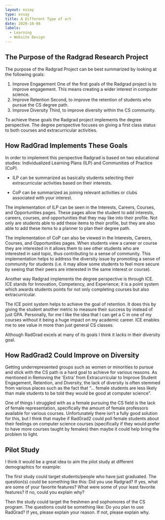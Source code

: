 ```yaml
---
layout: essay
type: essay
title: A Different Type of art   
date: 2020-10-08
labels:
  - Learning
  - Website Design
---
```


## The Purpose of the Radgrad Research Project

The purpose of the Radgrad Project can be best summarized by looking at the following goals: 

1. Improve Engagement 
	One of the first goals of the Radgrad project is to improve engagement. This means creating a wider interest in computer science. 
2. Improve Retention
	Second, to improve the retention of students who pursue the CS degree path. 
3. Improve Diversity 
	Third, to improve diversity within the CS community.

To achieve these goals the Radgrad project implements the degree perspective. The degree perspective focuses on giving a first class status to both courses and extracurricular activities.

## How RadGrad Implements These Goals 
 
In order to implement this perspective Radgrad is based on two educational studies: Individualized Learning Plans (ILP) and Communities of Practice (CoP). 

* ILP can be summarized as basically students selecting their extracurricular activities based on their interests. 

* CoP can be summarized as joining relevant activities or clubs associated with your interest.

The implementation of ILP can be seen in the Interests, Careers, Courses, and Opportunities pages. These pages allow the student to add interests, careers, courses, and opportunities that they may like into their profile. Not only are students able to add these items to their profile, but they are also able to add these items to a planner to plan their degree path.

The implementation of CoP can also be viewed in the Interests, Careers, Courses, and Opportunities pages. When students view a career or course they are interested in it allows them to see other students who are interested in said topic, thus contributing to a sense of community. This implementation helps to address the diversity issue by promoting a sense of community for students (i.e. it may allow some students to feel more secure by seeing that their peers are interested in the same interest or course).

Another way Radgrad implements the degree perspective is through ICE. ICE stands for Innovation, Competency, and Experience; it is a point system which awards students points for not only completing courses but also extracurricular. 

The ICE point system helps to achieve the goal of retention. It does this by giving the student another metric to measure their success by instead of just GPA. Personally, for me I like the idea that I can get a C in one of my courses without it being a huge impact on my academic career. ICE enables me to see value in more than just general CS classes.

Although RadGrad excels at many of its goals I think it lacks in their diversity goal. 

## How RadGrad2 Could Improve on Diversity

Getting underrepresented groups such as women or minorities to pursue and stick with the CS path is a hard goal to achieve for various reasons. As mentioned in Removing the 'Extra' from Extracurricular to Improve Student Engagement, Retention, and Diversity, the lack of diversity is often stemmed from various places such as the fact that “... female students are less likely than male students to be told they would be good at computer science”. 

One of things I struggled with as a female pursuing the CS field is the lack of female representation, specifically the amount of female professors available for various courses. Unfortunately there isn’t a fully good solution for this, but I think that maybe if RadGrad2 could poll female students about their feelings on computer science courses (specifically if they would prefer to have more courses taught by females) then maybe it could help bring the problem to light. 

## Pilot Study

I think it would be a great idea to aim the pilot study at different demographics for example:

The first study could target students/people who have just graduated. The question(s) could be something like this:
Did you use Radgrad?
If yes, what are some of your favorite features?
What were some of your least favorite features?
If no, could you explain why?  

Then the study could target the freshmen and sophomores of the CS program. The questions could be something like:
Do you plan to use RadGrad? 
If yes, please explain your reason.
If not, please explain why.
